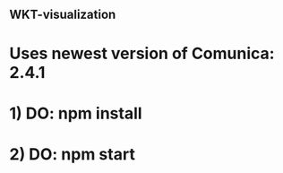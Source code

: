 ## WKT-visualization

# Uses newest version of Comunica: 2.4.1

#  1) DO: npm install
#  2) DO: npm start
